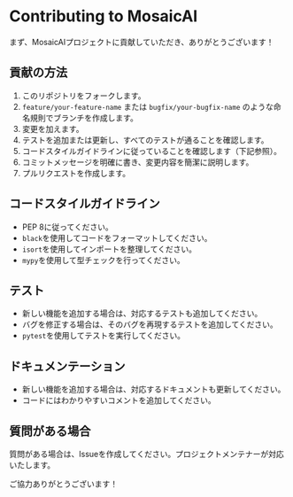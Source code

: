 # Contributing to MosaicAI

まず、MosaicAIプロジェクトに貢献していただき、ありがとうございます！

## 貢献の方法

1. このリポジトリをフォークします。
2. `feature/your-feature-name` または `bugfix/your-bugfix-name` のような命名規則でブランチを作成します。
3. 変更を加えます。
4. テストを追加または更新し、すべてのテストが通ることを確認します。
5. コードスタイルガイドラインに従っていることを確認します（下記参照）。
6. コミットメッセージを明確に書き、変更内容を簡潔に説明します。
7. プルリクエストを作成します。

## コードスタイルガイドライン

- PEP 8に従ってください。
- `black`を使用してコードをフォーマットしてください。
- `isort`を使用してインポートを整理してください。
- `mypy`を使用して型チェックを行ってください。

## テスト

- 新しい機能を追加する場合は、対応するテストも追加してください。
- バグを修正する場合は、そのバグを再現するテストを追加してください。
- `pytest`を使用してテストを実行してください。

## ドキュメンテーション

- 新しい機能を追加する場合は、対応するドキュメントも更新してください。
- コードにはわかりやすいコメントを追加してください。

## 質問がある場合

質問がある場合は、Issueを作成してください。プロジェクトメンテナーが対応いたします。

ご協力ありがとうございます！